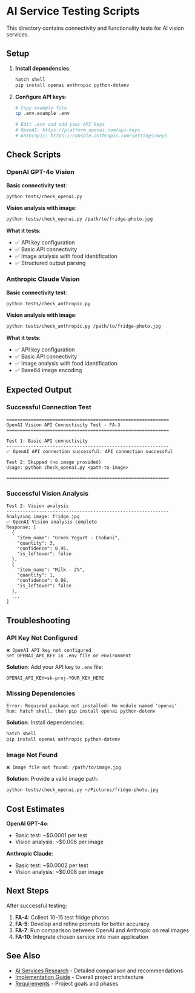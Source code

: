 # AI Service Testing Scripts

This directory contains connectivity and functionality tests for AI vision services.

## Setup

1. **Install dependencies**:
   ```bash
   hatch shell
   pip install openai anthropic python-dotenv
   ```

2. **Configure API keys**:
   ```bash
   # Copy example file
   cp .env.example .env
   
   # Edit .env and add your API keys
   # OpenAI: https://platform.openai.com/api-keys
   # Anthropic: https://console.anthropic.com/settings/keys
   ```

## Check Scripts

### OpenAI GPT-4o Vision

**Basic connectivity test**:
```bash
python tests/check_openai.py
```

**Vision analysis with image**:
```bash
python tests/check_openai.py /path/to/fridge-photo.jpg
```

**What it tests**:
- ✅ API key configuration
- ✅ Basic API connectivity
- ✅ Image analysis with food identification
- ✅ Structured output parsing

### Anthropic Claude Vision

**Basic connectivity test**:
```bash
python tests/check_anthropic.py
```

**Vision analysis with image**:
```bash
python tests/check_anthropic.py /path/to/fridge-photo.jpg
```

**What it tests**:
- ✅ API key configuration
- ✅ Basic API connectivity
- ✅ Image analysis with food identification
- ✅ Base64 image encoding

## Expected Output

### Successful Connection Test

```
============================================================
OpenAI Vision API Connectivity Test - FA-3
============================================================

Test 1: Basic API connectivity
------------------------------------------------------------
✅ OpenAI API connection successful: API connection successful

Test 2: Skipped (no image provided)
Usage: python check_openai.py <path-to-image>

============================================================
```

### Successful Vision Analysis

```
Test 2: Vision analysis
------------------------------------------------------------
Analyzing image: fridge.jpg
✅ OpenAI Vision analysis complete
Response: [
  {
    "item_name": "Greek Yogurt - Chobani",
    "quantity": 3,
    "confidence": 0.95,
    "is_leftover": false
  },
  {
    "item_name": "Milk - 2%",
    "quantity": 1,
    "confidence": 0.98,
    "is_leftover": false
  },
  ...
]
```

## Troubleshooting

### API Key Not Configured

```
❌ OpenAI API key not configured
Set OPENAI_API_KEY in .env file or environment
```

**Solution**: Add your API key to `.env` file:
```
OPENAI_API_KEY=sk-proj-YOUR_KEY_HERE
```

### Missing Dependencies

```
Error: Required package not installed: No module named 'openai'
Run: hatch shell, then pip install openai python-dotenv
```

**Solution**: Install dependencies:
```bash
hatch shell
pip install openai anthropic python-dotenv
```

### Image Not Found

```
❌ Image file not found: /path/to/image.jpg
```

**Solution**: Provide a valid image path:
```bash
python tests/check_openai.py ~/Pictures/fridge-photo.jpg
```

## Cost Estimates

**OpenAI GPT-4o**:
- Basic test: ~$0.0001 per test
- Vision analysis: ~$0.006 per image

**Anthropic Claude**:
- Basic test: ~$0.0002 per test
- Vision analysis: ~$0.008 per image

## Next Steps

After successful testing:

1. **FA-4**: Collect 10-15 test fridge photos
2. **FA-5**: Develop and refine prompts for better accuracy
3. **FA-7**: Run comparison between OpenAI and Anthropic on real images
4. **FA-10**: Integrate chosen service into main application

## See Also

- [AI Services Research](../docs/AI_SERVICES_RESEARCH.md) - Detailed comparison and recommendations
- [Implementation Guide](../implementation-guide.md) - Overall project architecture
- [Requirements](../requirements.md) - Project goals and phases
